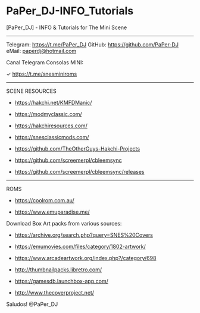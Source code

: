 # PaPer_DJ-INFO_Tutorials
[PaPer_DJ] - INFO &amp; Tutorials for The Mini Scene

-------------------------------------------------------------

Telegram: https://t.me/PaPer_DJ
GitHub: https://github.com/PaPer-DJ
eMail: paperdj@hotmail.com

Canal Telegram Consolas MINI: 

✓ https://t.me/snesminiroms

-------------------------------------------------------------
SCENE RESOURCES

* https://hakchi.net/KMFDManic/

* https://modmyclassic.com/

* https://hakchiresources.com/

* https://snesclassicmods.com/

* https://github.com/TheOtherGuys-Hakchi-Projects

* https://github.com/screemerpl/cbleemsync

* https://github.com/screemerpl/cbleemsync/releases

------------------------------------------------------------

ROMS

* https://coolrom.com.au/

* https://www.emuparadise.me/


Download Box Art packs from various sources:

* https://archive.org/search.php?query=SNES%20Covers

* https://emumovies.com/files/category/1802-artwork/

* https://www.arcadeartwork.org/index.php?/category/698

* http://thumbnailpacks.libretro.com/

* https://gamesdb.launchbox-app.com/

* http://www.thecoverproject.net/


Saludos! @PaPer_DJ

